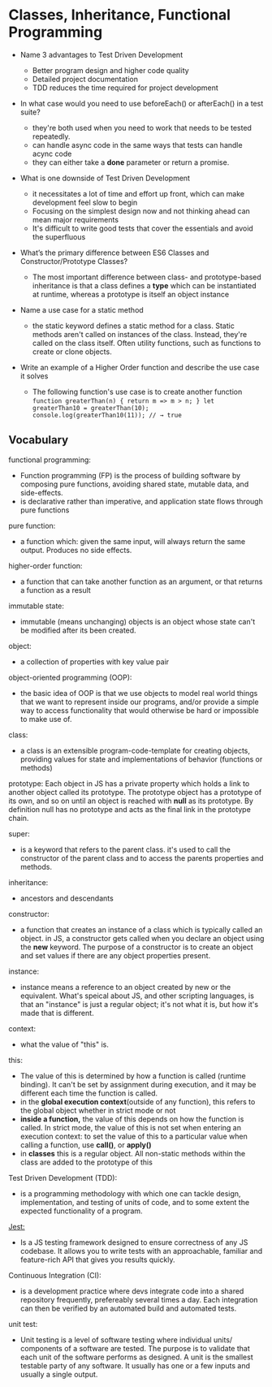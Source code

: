 # Classes, Inheritance, Functional Programming

- Name 3 advantages to Test Driven Development

  - Better program design and higher code quality
  - Detailed project documentation
  - TDD reduces the time required for project development

- In what case would you need to use beforeEach() or afterEach() in a test suite?

  - they're both used when you need to work that needs to be tested repeatedly.
  - can handle async code in the same ways that tests can handle acync code
  - they can either take a **done** parameter or return a promise.

- What is one downside of Test Driven Development

  - it necessitates a lot of time and effort up front, which can make development feel slow to begin
  - Focusing on the simplest design now and not thinking ahead can mean major requirements
  - It's difficult to write good tests that cover the essentials and avoid the superfluous

- What’s the primary difference between ES6 Classes and Constructor/Prototype Classes?
  - The most important difference between class- and prototype-based inheritance is that a class defines a **type** which can be instantiated at runtime, whereas a prototype is itself an object instance
- Name a use case for a static method
  - the static keyword defines a static method for a class. Static methods aren't called on instances of the class. Instead, they're called on the class itself. Often utility functions, such as functions to create or clone objects.
- Write an example of a Higher Order function and describe the use case it solves
  - The following function's use case is to create another function
    `function greaterThan(n) { return m => m > n; } let greaterThan10 = greaterThan(10); console.log(greaterThan10(11)); // → true`

## Vocabulary

functional programming:

- Function programming (FP) is the process of building software by composing pure functions, avoiding shared state, mutable data, and side-effects.
- is declarative rather than imperative, and application state flows through pure functions

pure function:

- a function which: given the same input, will always return the same output. Produces no side effects.

higher-order function:

- a function that can take another function as an argument, or that returns a function as a result

immutable state:

- immutable (means unchanging) objects is an object whose state can't be modified after its been created.

object:

- a collection of properties with key value pair

object-oriented programming (OOP):

- the basic idea of OOP is that we use objects to model real world things that we want to represent inside our programs, and/or provide a simple way to access functionality that would otherwise be hard or impossible to make use of.

class:

- a class is an extensible program-code-template for creating objects, providing values for state and implementations of behavior (functions or methods)

prototype:
Each object in JS has a private property which holds a link to another object called its prototype. The prototype object has a prototype of its own, and so on until an object is reached with **null** as its prototype. By definition null has no prototype and acts as the final link in the prototype chain.

super:

- is a keyword that refers to the parent class. it's used to call the constructor of the parent class and to access the parents properties and methods.

inheritance:

- ancestors and descendants

constructor:

- a function that creates an instance of a class which is typically called an object. in JS, a constructor gets called when you declare an object using the **new** keyword. The purpose of a constructor is to create an object and set values if there are any object properties present.

instance:

- instance means a reference to an object created by new or the equivalent. What's speical about JS, and other scripting languages, is that an "instance" is just a regular object; it's not what it is, but how it's made that is different.

context:

- what the value of "this" is.

this:

- The value of this is determined by how a function is called (runtime binding). It can't be set by assignment during execution, and it may be different each time the function is called.
- in the **global execution context**(outside of any function), this refers to the global object whether in strict mode or not
- **inside a function,** the value of this depends on how the function is called. In strict mode, the value of this is not set when entering an execution context: to set the value of this to a particular value when calling a function, use **call()**, or **apply()**
- in **classes** this is a regular object. All non-static methods within the class are added to the prototype of this

Test Driven Development (TDD):

- is a programming methodology with which one can tackle design, implementation, and testing of units of code, and to some extent the expected functionality of a program.

[Jest:](https://jestjs.io/)

- Is a JS testing framework designed to ensure correctness of any JS codebase. It allows you to write tests with an approachable, familiar and feature-rich API that gives you results quickly.

Continuous Integration (CI):

- is a development practice where devs integrate code into a shared repository frequently, prefereably several times a day. Each integration can then be verified by an automated build and automated tests.

unit test:

- Unit testing is a level of software testing where individual units/ components of a software are tested. The purpose is to validate that each unit of the software performs as designed. A unit is the smallest testable party of any software. It usually has one or a few inputs and usually a single output.

  
